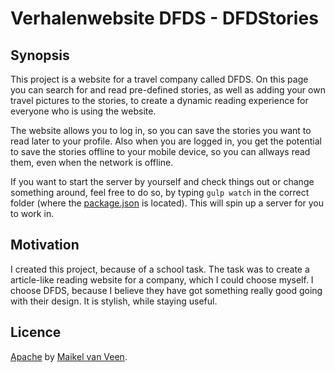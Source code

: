 # Verhalenwebsite DFDS - DFDStories

## Synopsis

This project is a website for a travel company called DFDS. On this page you can search for and read pre-defined stories, as well as adding your own travel pictures to the stories, to create a dynamic reading experience for everyone who is using the website.

The website allows you to log in, so you can save the stories you want to read later to your profile. Also when you are logged in, you get the potential to save the stories offline to your mobile device, so you can allways read them, even when the network is offline.

If you want to start the server by yourself and check things out or change something around, feel free to do so, by typing `gulp watch` in the correct folder (where the [package.json](./package.json) is located). This will spin up a server for you to work in.

## Motivation

I created this project, because of a school task. The task was to create a article-like reading website for a company, which I could choose myself. I choose DFDS, because I believe they have got something really good going with their design. It is stylish, while staying useful.

## Licence

[Apache](LICENSE) by [Maikel van Veen](https://github.com/maikxx).
